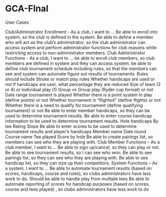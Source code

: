 # GCA-FInal
User Cases

Club/Administrator Enrollment - As a club, I want to …
Be able to enroll into system, so the club is defined in the system.
Be able to define a member who will act as the club’s administrator, so the club administrator can access system and perform administrator functions for club reasons while restricting access to non-administrator members.
Club Administrator Functions - As a club, I want to …
be able to enroll club members, so club members are defined in system and they can access system.
be able to define club tournament schedule  including rules, so that the members can see and system can automate figure out results of tournaments.
Rules should include
Stroke or match play rules
Whether handicaps are used or not
If handicaps are user, what percentage they are reduced
Size of team (2 or 4) or individual play (1)
Group vs Group play (Ryder cup format) or not
Date range tournament is played
Whether there is a point system in play (define points) or not
Whether tournament is “flighted” (define flights) or not
Whether there is a need to qualify for tournament (define qualifying tournament) or not
Be able to enter member handicaps, so they can be used to determine tournament results.
Be able to enter course handicap information to be used to determine tournament results.
Hole handicaps
By tee
Rating
Slope
Be able to enter scores to be used to determine tournament results and player’s handicaps
Member name
Date
round
Course name
Tee played
Score by hole
Be able to create pairings list, so members can see who they are playing with.
Club Member Functions – As a club member, I want to …
Be able to sign up/cancel, so they can play or not.
Be able to see tournament results, so I can see who won.
Be able to see pairings list, so they can see who they are playing with.
Be able to see handicap list, so they can size up their competitors.
System Functions – As a system, I want to …
Be able to automate tournament results (based on scores, handicaps, course and rules), so clubs administrators have less work to do.
Should be able to handle play from multiple tees
Be able to automate reporting of scores for handicap purposes (based on scores, course and tees played) , so clubs administrators have less work to do
